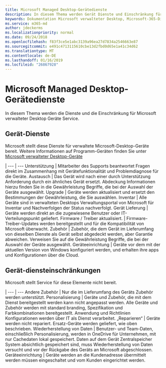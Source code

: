 ```yaml
---
title: Microsoft Managed Desktop-Gerätedienste
description: In diesem Thema werden Gerät Dienste und Einschränkung für Microsoft verwalteter Desktop.
keywords: Dokumentation Microsoft verwalteter Desktop, Microsoft-365-Dienst
ms.service: m365-md
author: jdeckerms
ms.localizationpriority: normal
ms.date: 09/24/2018
ms.openlocfilehash: f83f3ce5e1abc3139a96ea27d7834a2546663e87
ms.sourcegitcommit: e491c4713115610cbe13d2fbd0d65e1a41c34d62
ms.translationtype: MT
ms.contentlocale: de-DE
ms.lasthandoff: 01/16/2019
ms.locfileid: "26867928"
---
```

# <a name="microsoft-managed-desktop-device-services"></a>Microsoft Managed Desktop-Gerätedienste

In diesem Thema werden die Dienste und die Einschränkung für Microsoft verwalteter Desktop Geräte Service.

## <a name="device-services"></a>Gerät-Dienste

Microsoft stellt diese Dienste für verwaltete Microsoft-Desktop-Geräte bereit. Weitere Informationen auf Programm-Geräten finden Sie unter [Microsoft verwalteter Desktop-Geräte](device-list.md)

 | 
 --- | ---
Unterstützung | Mitarbeiter des Supports beantwortet Fragen direkt im Zusammenhang mit Gerätefunktionalität und Problemdiagnose für die Geräte.
Austausch | Das Gerät wird nach einer durch Unterstützung Anforderung durch ein ähnliches Gerät ersetzt. Abdeckung Informationen hierzu finden Sie in die Gewährleistung Begriffe, die bei der Auswahl der Geräte ausgewählt.
Upgrade | Geräte werden aktualisiert und ersetzt den Bestimmungen der Gewährleistung, die Sie auswählen.
Inventar | Alle Geräte sind in verwalteten Desktops Verwaltungsportal von Microsoft für Inventar und Nachverfolgen der Status nachverfolgt.
Gerät Lieferung |   Geräte werden direkt an die zugewiesene Benutzer oder IT-Verteilungspunkt geliefert.
Firmware / Treiber aktualisiert. | Firmware-Treiber-Updates werden bereitgestellt und für die Kompatibilität von Microsoft überwacht. 
Zubehör | Zubehör, die dem Gerät im Lieferumfang von dieselben Dienste als Gerät selbst abgedeckt werden, aber Garantie abweichen. Verweisen Sie auf die Gewährleistung Begriffe, die bei der Auswahl der Geräte ausgewählt. 
Geräteeinrichtung    | Geräte vor dem mit der aktuellen Version von Windows konfiguriert werden, und erhalten ihre apps und Konfigurationen über die Cloud. 

## <a name="device-service-limitations"></a>Gerät-diensteinschränkungen

Microsoft stellt Service für diese Elemente nicht bereit.

 | 
 --- | ---
Andere Zubehör | Nur die im Lieferumfang des Geräts Zubehör werden unterstützt.
Personalisierung | Geräte und Zubehör, die mit dem Dienst bereitgestellt werden kann nicht angepasst werden. Alle Geräte und Zubehör werden mit standard branding, Spezifikation und Farbkombinationen bereitgestellt. Anwendung und Richtlinien Konfigurationen werden über IT als Dienst verarbeitet.
„Reparieren“ | Geräte werden nicht repariert. Ersatz-Geräte werden geliefert, wie oben beschrieben.
Wiederherstellung von Daten | Benutzer- und Team-Daten, einschließlich Personalisierung, werden in OneDrive für Unternehmen, mit nur Cachedaten lokal gespeichert. Daten auf dem Gerät Zentralspeicher System absichtlich gespeichert sind, muss Wiederherstellung von Daten versucht und vor der Rückgabe des Geräts an Microsoft abgeschlossen.
Geräteeinrichtung | Geräte werden an die Kundenadresse übermittelt werden müssen eingeschaltet und vom Kunden eingerichtet werden.
